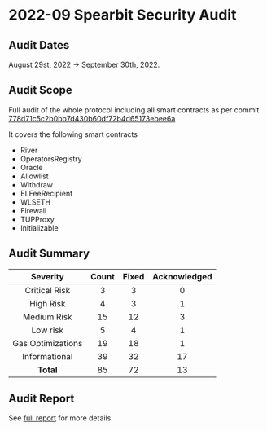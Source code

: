 # 2022-09 Spearbit Security Audit

## Audit Dates

August 29st, 2022 -> September 30th, 2022.

## Audit Scope

Full audit of the whole protocol including all smart contracts as per commit [778d71c5c2b0bb7d430b60df72b4d65173ebee6a](https://github.com/liquid-collective/liquid-collective-protocol/commit/778d71c5c2b0bb7d430b60df72b4d65173ebee6a)

It covers the following smart contracts
- River
- OperatorsRegistry
- Oracle
- Allowlist
- Withdraw
- ELFeeRecipient
- WLSETH
- Firewall
- TUPProxy
- Initializable

## Audit Summary

|    **Severity**   | **Count** | **Fixed** | **Acknowledged** |
|:-----------------:|:---------:|:---------:|:----------------:|
|   Critical Risk   |     3     |     3     |         0        |
|     High Risk     |     4     |     3     |         1        |
|    Medium Risk    |     15    |     12    |         3        |
|      Low risk     |     5     |     4     |         1        |
| Gas Optimizations |     19    |     18    |         1        |
|   Informational   |     39    |     32    |         17       |
|     **Total**     |     85    |     72    |         13       |

## Audit Report

See [full report](https://github.com/spearbit/portfolio/blob/master/pdfs/LiquidCollective-Spearbit-Security-Review.pdf) for more details.
